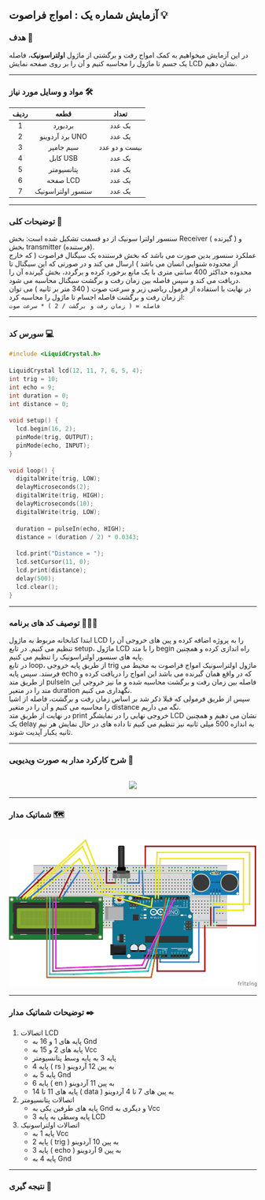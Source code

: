 ## آزمایش شماره یک : امواج فراصوت 💡

### هدف 🎯

در این آزمایش میخواهیم به کمک امواج رفت و برگشتی از ماژول <strong>اولتراسونیک</strong>، فاصله یک جسم تا ماژول را محاسبه کنیم و آن را بر روی صفحه نمایش LCD نشان دهیم.

---

### مواد و وسایل مورد نیاز 🛠️

<div align="right">
<table>
<thead>
<tr>
<th>ردیف</th><th>قطعه</th><th>تعداد</th>
</tr>
</thead>
<tbody align="center">
<tr>
<td>1</td><td>بردبورد</td><td>یک عدد</td>
</tr>
<tr>
<td>2</td><td>برد آردوینو UNO</td><td>یک عدد</td>
</tr>
<tr>
<td>3</td><td>سیم جامپر</td><td>بیست و دو عدد</td>
</tr>
<tr>
<td>4</td><td>کابل USB</td><td>یک عدد</td>
</tr>
<tr>
<td>5</td><td>پتانسیومتر</td><td>یک عدد</td>
</tr>
<tr>
<td>6</td><td>صفحه LCD</td><td>یک عدد</td>
</tr>
<tr>
<td>7</td><td>سنسور اولتراسونیک</td><td>یک عدد</td>
</tr>
</tbody>
</table>
</div>

---

### توضیحات کلی 📝

سنسور اولترا سونیک از دو قسمت تشکیل شده است: بخش Receiver ( گیرنده ) و بخش transmitter (فرستنده).  
عملکرد سنسور بدین صورت می باشد که بخش فرستنده یک سیگنال فراصوت ( که خارج از محدوده شنوایی انسان می باشد ) ارسال می کند و در صورتی که این سیگنال تا محدوده حداکثر 400 سانتی متری با یک مانع برخورد کرده و برگردد، بخش گیرنده آن را دریافت می کند و سپس فاصله بین زمان رفت و برگشت سیگنال محاسبه می شود.  
در نهایت با استفاده از فرمول ریاضی زیر و سرعت صوت ( 340 متر بر ثانیه ) می توان از زمان رفت و برگشت فاصله اجسام تا ماژول را محاسبه کرد:  
`فاصله = ( زمان رفت و برگشت / 2 ) * سرعت صوت`

---

### سورس کد 💻

```cpp
#include <LiquidCrystal.h>

LiquidCrystal lcd(12, 11, 7, 6, 5, 4);
int trig = 10;
int echo = 9;
int duration = 0;
int distance = 0;

void setup() {
  lcd.begin(16, 2);
  pinMode(trig, OUTPUT);
  pinMode(echo, INPUT);
}

void loop() {
  digitalWrite(trig, LOW);
  delayMicroseconds(2);
  digitalWrite(trig, HIGH);
  delayMicroseconds(10);
  digitalWrite(trig, LOW);

  duration = pulseIn(echo, HIGH);
  distance = (duration / 2) * 0.0343;

  lcd.print("Distance = ");
  lcd.setCursor(11, 0);
  lcd.print(distance);
  delay(500);
  lcd.clear();
}
```

---

### توصیف کد های برنامه 🧑🏻‍💻

ابتدا کتابخانه مربوط به ماژول LCD را به پروژه اضافه کرده و پین های خروجی آن را تنظیم می کنیم. در تابع setup، ماژول LCD را با متد begin راه اندازی کرده و همچنین پایه های سنسور اولتراسونیک را تنظیم می کنیم.  
در تابع loop، از طریق پایه خروجی trig ماژول اولتراسونیک امواج فراصوت به محیط می فرستد. سپس پایه echo که در واقع همان گیرنده می باشد این امواج را دریافت کرده و از طریق متد pulseIn فاصله بین زمان رفت و برگشت محاسبه شده و ما نیز خروجی این متد را در متغیر duration نگهداری می کنیم.  
سپس از طریق فرمولی که قبلا ذکر شد بر اساس زمان رفت و برگشت، فاصله از اشیا را محاسبه می کنیم و آن را در متغیر distance نگه می داریم.  
در نهایت از طریق متد print خروجی نهایی را در نمایشگر LCD نشان می دهیم و همچنین یک delay به اندازه 500 میلی ثانیه نیز تنظیم می کنیم تا داده های در حال نمایش هر نیم ثانیه یکبار آپدیت شوند.

---

### شرح کارکرد مدار به صورت ویدیویی 🎥

<br>

<div align="center">
<img src="/media/microprocessor_12.gif">
</div>

---

### شماتیک مدار 🗺️

<br>

<div align="center">
<img src="/media/schematic_10.jpg" width="600px" height="300px">
</div>

---

### توضیحات شماتیک مدار ✒️

<ol>
<li>
اتصالات LCD
<ul>
<li>پایه های 1 و 16 به Gnd</li>
<li>پایه های 2 و 15 به Vcc</li>
<li>پایه 3 به پایه وسط پتانسیومتر</li>
<li>پایه 4 ( rs ) به پین 12 آردوینو</li>
<li>پایه 5 به Gnd</li>
<li>پایه 6 ( en ) به پین 11 آردوینو</li>
<li>پایه های 11 تا 14 ( data ) به پین های 7 تا 4 آردوینو</li>
</ul>
</li>
<li>
اتصالات پتانسیومتر
<ul>
<li>پایه های طرفین یکی به Gnd و دیگری به Vcc</li>
<li>پایه وسطی به پایه 3 LCD</li>
</ul>
</li>
<li>
اتصالات اولتراسونیک
<ul>
<li>پایه 1 به Vcc</li>
<li>پایه 2 ( trig ) به پین 10 آردوینو</li>
<li>پایه 3 ( echo ) به پین 9 آردوینو</li>
<li>پایه 4 به Gnd</li>
</ul>
</li>
</ol>

---

### نتیجه گیری 👀
